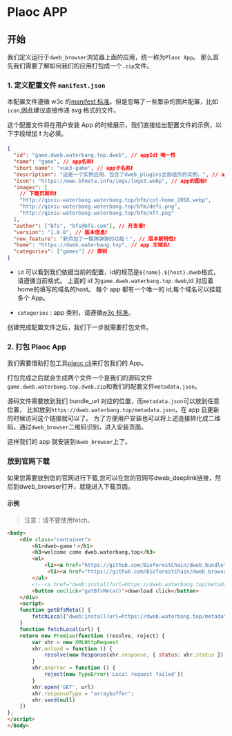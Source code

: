 # Plaoc APP

## 开始

我们定义运行于`dweb_browser`浏览器上面的应用，统一称为`Plaoc App`。
那么首先我们需要了解如何我们的应用打包成一个`.zip`文件。

### 1. 定义配置文件 `manifest.json`

本配置文件遵循 w3c 的[manifest 标准](https://developer.mozilla.org/en-US/docs/Web/Manifest)。但是忽略了一些繁杂的图片配置，比如`icon`,因此建议直接传递 svg 格式的文件。

这个配置文件将在用户安装 App 的时候展示，我们直接给出配置文件的示例，以下字段增加 ❗️ 为必填。

```json
{
  "id": "game.dweb.waterbang.top.dweb", // appId❗️ 唯一性
  "name": "game", // app名称❗️
  "short_name": "vue3-game", // app子名称❗️
  "description": "这是一个实例应用，包含了dweb_plugins全部组件的实例。", // app 介绍❗️
  "icon": "https://www.bfmeta.info/imgs/logo3.webp", // app的图标❗️
  "images": [
    // 下载页面的❗️
    "http://qiniu-waterbang.waterbang.top/bfm/cot-home_2058.webp",
    "http://qiniu-waterbang.waterbang.top/bfm/defi.png",
    "http://qiniu-waterbang.waterbang.top/bfm/nft.png"
  ],
  "author": ["bfs", "bfs@bfs.com"], // 开发者❗️
  "version": "1.0.0", // 版本信息❗️
  "new_feature": "新添加了一键弹弹弹的功能！", // 版本新特性❗️
  "home": "https://dweb.waterbang.top", // app 主域名❗️
  "categories": ["games"] // 类别
}
```

- `id` 可以看到我们依据当前的配置，id的规范是`${name}.${host}.dweb`格式，请遵循当前格式。
上面的 id 为`game.dweb.waterbang.top.dweb`,id 对应着home的填写的域名的host。
每个 app 都有一个唯一的 id,每个域名可以挂载多个 App。

- `categories` : app 类别，请遵循[w3c 标准](https://github.com/w3c/manifest/wiki/Categories)。

创建完成配置文件之后，我们下一步就需要打包文件。

### 2. 打包 Plaoc App

我们需要借助打包工具[plaoc cli](./bundle)来打包我们的 App。

打包完成之后就会生成两个文件一个是我们的源码文件`game.dweb.waterbang.top.dweb.zip`和我们的配置文件`metadata.json`。

源码文件需要放到我们 bundle_url 对应的位置，而`metadata.json`可以放到任意位置，
比如放到`https://dweb.waterbang.top/metadata.json`，在 app 自更新的时候访问这个链接就可以了。
为了方便用户安装也可以将上述连接转化成二维码，通过`dweb_browser`二维码识别，进入安装页面。

这样我们的 app 就安装到`dweb_browser`上了。

### 放到官网下载

如果您需要放到您的官网进行下载,您可以在您的官网写dweb_deeplink链接，然后到dweb_browser打开，就能进入下载页面。

#### 示例

>注意：请不要使用fetch。

```html
<body>
    <div class="container">
        <h1>dweb-game！</h1>
        <h3>welcome come dweb.waterbang.top</h3>
        <ul>
            <li><a href="https://github.com/BioforestChain/dweb_bundle">dweb_bundle</a></li>
             <li><a href="https://github.com/BioforestChain/dweb_browser">dweb_browser</a></li>
        </ul>
        <!--<a href="dweb:install?url=https://dweb.waterbang.top/metadata.json">点击下载</a>-->
        <button onclick="getBfsMeta()">download click</button>
    </div>
    <script>
    function getBfsMeta() {
        fetchLocal("dweb:install?url=https://dweb.waterbang.top/metadata.json")
	}
	function fetchLocal(url) {
    return new Promise(function (resolve, reject) {
        var xhr = new XMLHttpRequest
        xhr.onload = function () {
            resolve(new Response(xhr.response, { status: xhr.status }))
        }
        xhr.onerror = function () {
            reject(new TypeError('Local request failed'))
        }
        xhr.open('GET', url)
        xhr.responseType = "arraybuffer";
        xhr.send(null)
    })
};
</script>
</body>
```
